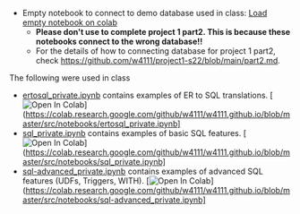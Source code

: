 

* Empty notebook to connect to demo database used in class: [Load empty notebook on colab](https://colab.research.google.com/github/w4111/w4111.github.io/blob/master/src/notebooks/sql_class.ipynb)
  * **Please don't use to complete project 1 part2. This is because these notebooks connect to the wrong database!!**
  * For the details of how to connecting database for project 1 part2, check https://github.com/w4111/project1-s22/blob/main/part2.md.


The following were used in class

* [ertosql_private.ipynb](./ertosql_private.ipynb) contains examples of ER to SQL translations.  [![Open In Colab](https://colab.research.google.com/assets/colab-badge.svg)](https://colab.research.google.com/github/w4111/w4111.github.io/blob/master/src/notebooks/ertosql_private.ipynb]
* [sql_private.ipynb](./sql_private.ipynb) contains examples of basic SQL features. [![Open In Colab](https://colab.research.google.com/assets/colab-badge.svg)](https://colab.research.google.com/github/w4111/w4111.github.io/blob/master/src/notebooks/sql_private.ipynb]
* [sql-advanced_private.ipynb](./sql-advanced_private.ipynb) contains examples of advanced SQL features (UDFs, Triggers, WITH). [![Open In Colab](https://colab.research.google.com/assets/colab-badge.svg)](https://colab.research.google.com/github/w4111/w4111.github.io/blob/master/src/notebooks/sql-advanced_private.ipynb] 



